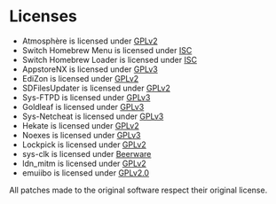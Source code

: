 Licenses
========

* Atmosphère is licensed under [GPLv2](https://github.com/Atmosphere-NX/Atmosphere/blob/master/LICENSE)
* Switch Homebrew Menu is licensed under [ISC](https://github.com/switchbrew/nx-hbmenu/blob/master/LICENSE.md)
* Switch Homebrew Loader is licensed under [ISC](https://github.com/switchbrew/nx-hbloader/blob/master/LICENSE.md)
* AppstoreNX is licensed under [GPLv3](https://github.com/vgmoose/appstorenx/blob/master/LICENSE)
* EdiZon is licensed under [GPLv2](https://github.com/WerWolv/EdiZon/blob/master/LICENSE)
* SDFilesUpdater is licensed under [GPLv2](https://github.com/StevenMattera/SDFilesUpdater/blob/master/LICENSE)
* Sys-FTPD is licensed under [GPLv3](https://github.com/jakibaki/sys-ftpd/blob/master/LICENSE)
* Goldleaf is licensed under [GPLv3](https://github.com/XorTroll/Goldleaf/blob/master/LICENSE)
* Sys-Netcheat is licensed under [GPLv3](https://github.com/jakibaki/sys-netcheat/blob/master/LICENSE)
* Hekate is licensed under [GPLv2](https://github.com/CTCaer/hekate/blob/master/LICENSE)
* Noexes is licensed under [GPLv3](https://github.com/mdbell/Noexes/blob/master/LICENSE)
* Lockpick is licensed under [GPLv2](https://github.com/shchmue/Lockpick/blob/master/LICENSE)
* sys-clk is licensed under [Beerware](https://github.com/retronx-team/sys-clk/blob/master/LICENSE)
* ldn_mitm is licensed under [GPLv2](https://github.com/spacemeowx2/ldn_mitm/blob/master/LICENSE)
* emuiibo is licensed under [GPLv2.0](https://github.com/XorTroll/emuiibo/blob/master/LICENSE)

All patches made to the original software respect their original license.
